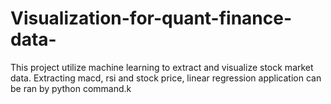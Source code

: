 # Visualization-for-quant-finance-data-
This project utilize machine learning to extract and visualize stock market data.
Extracting macd, rsi and stock price, linear regression application can be ran by python command.k  
